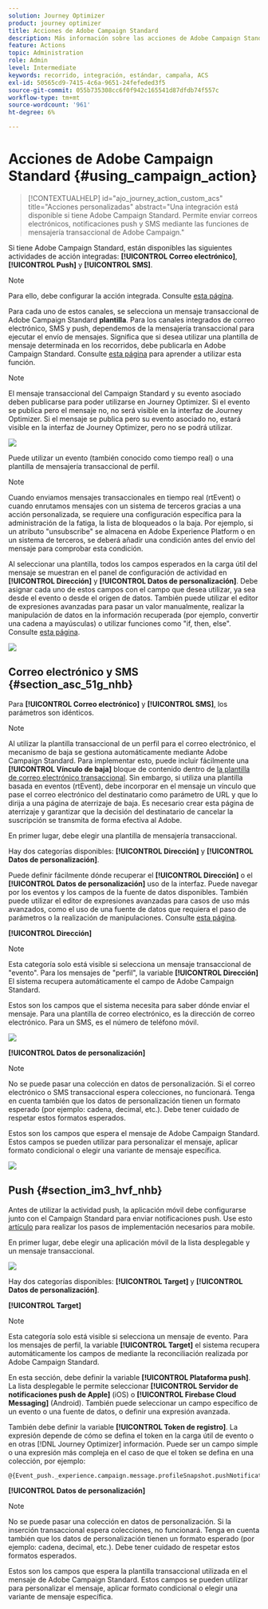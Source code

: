 ```yaml
---
solution: Journey Optimizer
product: journey optimizer
title: Acciones de Adobe Campaign Standard
description: Más información sobre las acciones de Adobe Campaign Standard
feature: Actions
topic: Administration
role: Admin
level: Intermediate
keywords: recorrido, integración, estándar, campaña, ACS
exl-id: 50565cd9-7415-4c6a-9651-24fefeded3f5
source-git-commit: 055b735308cc6f0f942c165541d87dfdb74f557c
workflow-type: tm+mt
source-wordcount: '961'
ht-degree: 6%

---
```


# Acciones de Adobe Campaign Standard {#using_campaign_action}

>[!CONTEXTUALHELP]
>id="ajo_journey_action_custom_acs"
>title="Acciones personalizadas"
>abstract="Una integración está disponible si tiene Adobe Campaign Standard. Permite enviar correos electrónicos, notificaciones push y SMS mediante las funciones de mensajería transaccional de Adobe Campaign."

Si tiene Adobe Campaign Standard, están disponibles las siguientes actividades de acción integradas: **[!UICONTROL Correo electrónico]**, **[!UICONTROL Push]** y **[!UICONTROL SMS]**.

>[!NOTE]
>
>Para ello, debe configurar la acción integrada. Consulte [esta página](../action/acs-action.md).

Para cada uno de estos canales, se selecciona un mensaje transaccional de Adobe Campaign Standard **plantilla**. Para los canales integrados de correo electrónico, SMS y push, dependemos de la mensajería transaccional para ejecutar el envío de mensajes. Significa que si desea utilizar una plantilla de mensaje determinada en los recorridos, debe publicarla en Adobe Campaign Standard. Consulte [esta página](https://experienceleague.adobe.com/docs/campaign-standard/using/communication-channels/transactional-messaging/getting-started-with-transactional-msg.html?lang=es) para aprender a utilizar esta función.

>[!NOTE]
>
>El mensaje transaccional del Campaign Standard y su evento asociado deben publicarse para poder utilizarse en Journey Optimizer. Si el evento se publica pero el mensaje no, no será visible en la interfaz de Journey Optimizer. Si el mensaje se publica pero su evento asociado no, estará visible en la interfaz de Journey Optimizer, pero no se podrá utilizar.

![](assets/journey59.png)

Puede utilizar un evento (también conocido como tiempo real) o una plantilla de mensajería transaccional de perfil.

>[!NOTE]
>
>Cuando enviamos mensajes transaccionales en tiempo real (rtEvent) o cuando enrutamos mensajes con un sistema de terceros gracias a una acción personalizada, se requiere una configuración específica para la administración de la fatiga, la lista de bloqueados o la baja. Por ejemplo, si un atributo &quot;unsubscribe&quot; se almacena en Adobe Experience Platform o en un sistema de terceros, se deberá añadir una condición antes del envío del mensaje para comprobar esta condición.

Al seleccionar una plantilla, todos los campos esperados en la carga útil del mensaje se muestran en el panel de configuración de actividad en **[!UICONTROL Dirección]** y **[!UICONTROL Datos de personalización]**. Debe asignar cada uno de estos campos con el campo que desea utilizar, ya sea desde el evento o desde el origen de datos. También puede utilizar el editor de expresiones avanzadas para pasar un valor manualmente, realizar la manipulación de datos en la información recuperada (por ejemplo, convertir una cadena a mayúsculas) o utilizar funciones como &quot;if, then, else&quot;. Consulte [esta página](expression/expressionadvanced.md).

![](assets/journey60.png)

## Correo electrónico y SMS {#section_asc_51g_nhb}

Para **[!UICONTROL Correo electrónico]** y **[!UICONTROL SMS]**, los parámetros son idénticos.

>[!NOTE]
>
>Al utilizar la plantilla transaccional de un perfil para el correo electrónico, el mecanismo de baja se gestiona automáticamente mediante Adobe Campaign Standard. Para implementar esto, puede incluir fácilmente una **[!UICONTROL Vínculo de baja]** bloque de contenido dentro de [la plantilla de correo electrónico transaccional](https://experienceleague.adobe.com/docs/campaign-standard/using/communication-channels/transactional-messaging/getting-started-with-transactional-msg.html?lang=es). Sin embargo, si utiliza una plantilla basada en eventos (rtEvent), debe incorporar en el mensaje un vínculo que pase el correo electrónico del destinatario como parámetro de URL y que lo dirija a una página de aterrizaje de baja. Es necesario crear esta página de aterrizaje y garantizar que la decisión del destinatario de cancelar la suscripción se transmita de forma efectiva al Adobe.

En primer lugar, debe elegir una plantilla de mensajería transaccional.

Hay dos categorías disponibles: **[!UICONTROL Dirección]** y **[!UICONTROL Datos de personalización]**.

Puede definir fácilmente dónde recuperar el **[!UICONTROL Dirección]** o el **[!UICONTROL Datos de personalización]** uso de la interfaz. Puede navegar por los eventos y los campos de la fuente de datos disponibles. También puede utilizar el editor de expresiones avanzadas para casos de uso más avanzados, como el uso de una fuente de datos que requiera el paso de parámetros o la realización de manipulaciones. Consulte [esta página](expression/expressionadvanced.md).

**[!UICONTROL Dirección]**

>[!NOTE]
>
>Esta categoría solo está visible si selecciona un mensaje transaccional de &quot;evento&quot;. Para los mensajes de &quot;perfil&quot;, la variable **[!UICONTROL Dirección]** El sistema recupera automáticamente el campo de Adobe Campaign Standard.

Estos son los campos que el sistema necesita para saber dónde enviar el mensaje. Para una plantilla de correo electrónico, es la dirección de correo electrónico. Para un SMS, es el número de teléfono móvil.

![](assets/journey61.png)

**[!UICONTROL Datos de personalización]**

>[!NOTE]
>
>No se puede pasar una colección en datos de personalización. Si el correo electrónico o SMS transaccional espera colecciones, no funcionará. Tenga en cuenta también que los datos de personalización tienen un formato esperado (por ejemplo: cadena, decimal, etc.). Debe tener cuidado de respetar estos formatos esperados.

Estos son los campos que espera el mensaje de Adobe Campaign Standard. Estos campos se pueden utilizar para personalizar el mensaje, aplicar formato condicional o elegir una variante de mensaje específica.

![](assets/journey62.png)

## Push {#section_im3_hvf_nhb}

Antes de utilizar la actividad push, la aplicación móvil debe configurarse junto con el Campaign Standard para enviar notificaciones push. Use esto [artículo](https://helpx.adobe.com/es/campaign/kb/integrate-mobile-sdk.html) para realizar los pasos de implementación necesarios para mobile.

En primer lugar, debe elegir una aplicación móvil de la lista desplegable y un mensaje transaccional.

![](assets/journey62bis.png)

Hay dos categorías disponibles: **[!UICONTROL Target]** y **[!UICONTROL Datos de personalización]**.

**[!UICONTROL Target]**

>[!NOTE]
>
>Esta categoría solo está visible si selecciona un mensaje de evento. Para los mensajes de perfil, la variable **[!UICONTROL Target]** el sistema recupera automáticamente los campos de mediante la reconciliación realizada por Adobe Campaign Standard.

En esta sección, debe definir la variable **[!UICONTROL Plataforma push]**. La lista desplegable le permite seleccionar **[!UICONTROL Servidor de notificaciones push de Apple]** (iOS) o **[!UICONTROL Firebase Cloud Messaging]** (Android). También puede seleccionar un campo específico de un evento o una fuente de datos, o definir una expresión avanzada.

También debe definir la variable **[!UICONTROL Token de registro]**. La expresión depende de cómo se defina el token en la carga útil de evento o en otras [!DNL Journey Optimizer] información. Puede ser un campo simple o una expresión más compleja en el caso de que el token se defina en una colección, por ejemplo:

```
@{Event_push._experience.campaign.message.profileSnapshot.pushNotificationTokens.first().token}
```

**[!UICONTROL Datos de personalización]**

>[!NOTE]
>
>No se puede pasar una colección en datos de personalización. Si la inserción transaccional espera colecciones, no funcionará. Tenga en cuenta también que los datos de personalización tienen un formato esperado (por ejemplo: cadena, decimal, etc.). Debe tener cuidado de respetar estos formatos esperados.

Estos son los campos que espera la plantilla transaccional utilizada en el mensaje de Adobe Campaign Standard. Estos campos se pueden utilizar para personalizar el mensaje, aplicar formato condicional o elegir una variante de mensaje específica.

